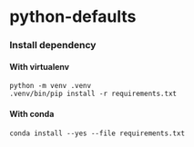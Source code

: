 # python-defaults

### Install dependency

#### With virtualenv

```
python -m venv .venv
.venv/bin/pip install -r requirements.txt
```

#### With conda

```
conda install --yes --file requirements.txt
```
